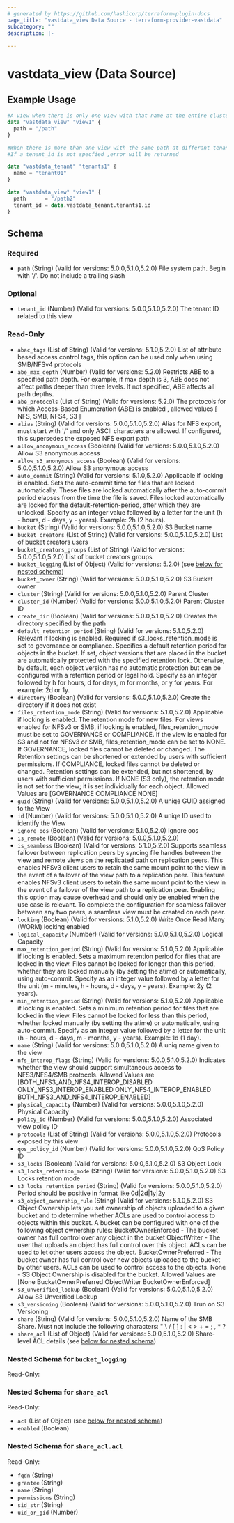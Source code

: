 ```yaml
---
# generated by https://github.com/hashicorp/terraform-plugin-docs
page_title: "vastdata_view Data Source - terraform-provider-vastdata"
subcategory: ""
description: |-
  
---
```


# vastdata_view (Data Source)



## Example Usage

```terraform
#A view when there is only one view with that name at the entire cluster
data "vastdata_view" "view1" {
  path = "/path"
}

#When there is more than one view with the same path at differant tenant
#If a tenant_id is not specfied ,error will be returned

data "vastdata_tenant" "tenants1" {
  name = "tenant01"
}

data "vastdata_view" "view1" {
  path      = "/path2"
  tenant_id = data.vastdata_tenant.tenants1.id
}
```

<!-- schema generated by tfplugindocs -->
## Schema

### Required

- `path` (String) (Valid for versions: 5.0.0,5.1.0,5.2.0) File system path. Begin with '/'. Do not include a trailing slash

### Optional

- `tenant_id` (Number) (Valid for versions: 5.0.0,5.1.0,5.2.0) The tenant ID related to this view

### Read-Only

- `abac_tags` (List of String) (Valid for versions: 5.1.0,5.2.0) List of attribute based access control tags, this option can be used only when using SMB/NFSv4 protocols
- `abe_max_depth` (Number) (Valid for versions: 5.2.0) Restricts ABE to a specified path depth. For example, if max depth is 3, ABE does not affect paths deeper than three levels. If not specified, ABE affects all path depths.
- `abe_protocols` (List of String) (Valid for versions: 5.2.0) The protocols for which Access-Based Enumeration (ABE) is enabled , allowed values [ NFS, SMB, NFS4, S3 ]
- `alias` (String) (Valid for versions: 5.0.0,5.1.0,5.2.0) Alias for NFS export, must start with '/' and only ASCII characters are allowed. If configured, this supersedes the exposed NFS export path
- `allow_anonymous_access` (Boolean) (Valid for versions: 5.0.0,5.1.0,5.2.0) Allow S3 anonymous access
- `allow_s3_anonymous_access` (Boolean) (Valid for versions: 5.0.0,5.1.0,5.2.0) Allow S3 anonymous access
- `auto_commit` (String) (Valid for versions: 5.1.0,5.2.0) Applicable if locking is enabled. Sets the auto-commit time for files that are locked automatically. These files are locked automatically after the auto-commit period elapses from the time the file is saved. Files locked automatically are locked for the default-retention-period, after which they are unlocked. Specify as an integer value followed by a letter for the unit (h - hours, d - days, y - years). Example: 2h (2 hours).
- `bucket` (String) (Valid for versions: 5.0.0,5.1.0,5.2.0) S3 Bucket name
- `bucket_creators` (List of String) (Valid for versions: 5.0.0,5.1.0,5.2.0) List of bucket creators users
- `bucket_creators_groups` (List of String) (Valid for versions: 5.0.0,5.1.0,5.2.0) List of bucket creators groups
- `bucket_logging` (List of Object) (Valid for versions: 5.2.0) (see [below for nested schema](#nestedatt--bucket_logging))
- `bucket_owner` (String) (Valid for versions: 5.0.0,5.1.0,5.2.0) S3 Bucket owner
- `cluster` (String) (Valid for versions: 5.0.0,5.1.0,5.2.0) Parent Cluster
- `cluster_id` (Number) (Valid for versions: 5.0.0,5.1.0,5.2.0) Parent Cluster ID
- `create_dir` (Boolean) (Valid for versions: 5.0.0,5.1.0,5.2.0) Creates the directory specified by the path
- `default_retention_period` (String) (Valid for versions: 5.1.0,5.2.0) Relevant if locking is enabled. Required if s3_locks_retention_mode is set to governance or compliance. Specifies a default retention period for objects in the bucket. If set, object versions that are placed in the bucket are automatically protected with the specified retention lock. Otherwise, by default, each object version has no automatic protection but can be configured with a retention period or legal hold. Specify as an integer followed by h for hours, d for days, m for months, or y for years. For example: 2d or 1y.
- `directory` (Boolean) (Valid for versions: 5.0.0,5.1.0,5.2.0) Create the directory if it does not exist
- `files_retention_mode` (String) (Valid for versions: 5.1.0,5.2.0) Applicable if locking is enabled. The retention mode for new files. For views enabled for NFSv3 or SMB, if locking is enabled, files_retention_mode must be set to GOVERNANCE or COMPLIANCE. If the view is enabled for S3 and not for NFSv3 or SMB, files_retention_mode can be set to NONE. If GOVERNANCE, locked files cannot be deleted or changed. The Retention settings can be shortened or extended by users with sufficient permissions. If COMPLIANCE, locked files cannot be deleted or changed. Retention settings can be extended, but not shortened, by users with sufficient permissions. If NONE (S3 only), the retention mode is not set for the view; it is set individually for each object. Allowed Values are [GOVERNANCE COMPLIANCE NONE]
- `guid` (String) (Valid for versions: 5.0.0,5.1.0,5.2.0) A uniqe GUID assigned to the View
- `id` (Number) (Valid for versions: 5.0.0,5.1.0,5.2.0) A uniqe ID used to identify the View
- `ignore_oos` (Boolean) (Valid for versions: 5.1.0,5.2.0) Ignore oos
- `is_remote` (Boolean) (Valid for versions: 5.0.0,5.1.0,5.2.0)
- `is_seamless` (Boolean) (Valid for versions: 5.1.0,5.2.0) Supports seamless failover between replication peers by syncing file handles between the view and remote views on the replicated path on replication peers. This enables NFSv3 client users to retain the same mount point to the view in the event of a failover of the view path to a replication peer. This feature enables NFSv3 client users to retain the same mount point to the view in the event of a failover of the view path to a replication peer. Enabling this option may cause overhead and should only be enabled when the use case is relevant. To complete the configuration for seamless failover between any two peers, a seamless view must be created on each peer.
- `locking` (Boolean) (Valid for versions: 5.1.0,5.2.0) Write Once Read Many (WORM) locking enabled
- `logical_capacity` (Number) (Valid for versions: 5.0.0,5.1.0,5.2.0) Logical Capacity
- `max_retention_period` (String) (Valid for versions: 5.1.0,5.2.0) Applicable if locking is enabled. Sets a maximum retention period for files that are locked in the view. Files cannot be locked for longer than this period, whether they are locked manually (by setting the atime) or automatically, using auto-commit. Specify as an integer value followed by a letter for the unit (m - minutes, h - hours, d - days, y - years). Example: 2y (2 years).
- `min_retention_period` (String) (Valid for versions: 5.1.0,5.2.0) Applicable if locking is enabled. Sets a minimum retention period for files that are locked in the view. Files cannot be locked for less than this period, whether locked manually (by setting the atime) or automatically, using auto-commit. Specify as an integer value followed by a letter for the unit (h - hours, d - days, m - months, y - years). Example: 1d (1 day).
- `name` (String) (Valid for versions: 5.0.0,5.1.0,5.2.0) A uniq name given to the view
- `nfs_interop_flags` (String) (Valid for versions: 5.0.0,5.1.0,5.2.0) Indicates whether the view should support simultaneous access to NFS3/NFS4/SMB protocols. Allowed Values are [BOTH_NFS3_AND_NFS4_INTEROP_DISABLED ONLY_NFS3_INTEROP_ENABLED ONLY_NFS4_INTEROP_ENABLED BOTH_NFS3_AND_NFS4_INTEROP_ENABLED]
- `physical_capacity` (Number) (Valid for versions: 5.0.0,5.1.0,5.2.0) Physical Capacity
- `policy_id` (Number) (Valid for versions: 5.0.0,5.1.0,5.2.0) Associated view policy ID
- `protocols` (List of String) (Valid for versions: 5.0.0,5.1.0,5.2.0) Protocols exposed by this view
- `qos_policy_id` (Number) (Valid for versions: 5.0.0,5.1.0,5.2.0) QoS Policy ID
- `s3_locks` (Boolean) (Valid for versions: 5.0.0,5.1.0,5.2.0) S3 Object Lock
- `s3_locks_retention_mode` (String) (Valid for versions: 5.0.0,5.1.0,5.2.0) S3 Locks retention mode
- `s3_locks_retention_period` (String) (Valid for versions: 5.0.0,5.1.0,5.2.0) Period should be positive in format like 0d|2d|1y|2y
- `s3_object_ownership_rule` (String) (Valid for versions: 5.1.0,5.2.0) S3 Object Ownership lets you set ownership of objects uploaded to a given bucket and to determine whether ACLs are used to control access to objects within this bucket. A bucket can be configured with one of the following object ownership rules: BucketOwnerEnforced - The bucket owner has full control over any object in the bucket ObjectWriter - The user that uploads an object has full control over this object. ACLs can be used to let other users access the object. BucketOwnerPreferred - The bucket owner has full control over new objects uploaded to the bucket by other users. ACLs can be used to control access to the objects. None - S3 Object Ownership is disabled for the bucket.  Allowed Values are [None BucketOwnerPreferred ObjectWriter BucketOwnerEnforced]
- `s3_unverified_lookup` (Boolean) (Valid for versions: 5.0.0,5.1.0,5.2.0) Allow S3 Unverified Lookup
- `s3_versioning` (Boolean) (Valid for versions: 5.0.0,5.1.0,5.2.0) Trun on S3 Versioning
- `share` (String) (Valid for versions: 5.0.0,5.1.0,5.2.0) Name of the SMB Share. Must not include the following characters: " \ / [ ] : | < > + = ; , * ?
- `share_acl` (List of Object) (Valid for versions: 5.0.0,5.1.0,5.2.0) Share-level ACL details (see [below for nested schema](#nestedatt--share_acl))

<a id="nestedatt--bucket_logging"></a>
### Nested Schema for `bucket_logging`

Read-Only:



<a id="nestedatt--share_acl"></a>
### Nested Schema for `share_acl`

Read-Only:

- `acl` (List of Object) (see [below for nested schema](#nestedobjatt--share_acl--acl))
- `enabled` (Boolean)

<a id="nestedobjatt--share_acl--acl"></a>
### Nested Schema for `share_acl.acl`

Read-Only:

- `fqdn` (String)
- `grantee` (String)
- `name` (String)
- `permissions` (String)
- `sid_str` (String)
- `uid_or_gid` (Number)
